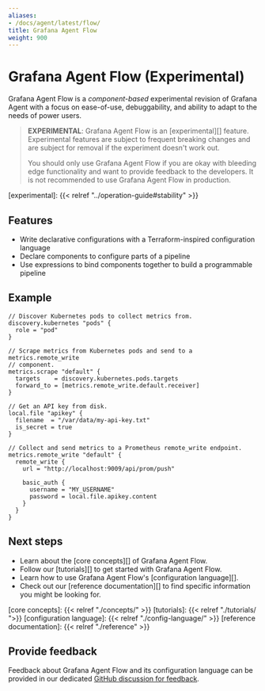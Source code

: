 ```yaml
---
aliases:
- /docs/agent/latest/flow/
title: Grafana Agent Flow
weight: 900
---
```


# Grafana Agent Flow (Experimental)

Grafana Agent Flow is a _component-based_ experimental revision of Grafana
Agent with a focus on ease-of-use, debuggability, and ability to adapt to the
needs of power users.

> **EXPERIMENTAL**: Grafana Agent Flow is an [experimental][] feature.
> Experimental features are subject to frequent breaking changes and are
> subject for removal if the experiment doesn't work out.
>
> You should only use Grafana Agent Flow if you are okay with bleeding edge
> functionality and want to provide feedback to the developers. It is not
> recommended to use Grafana Agent Flow in production.

[experimental]: {{< relref "../operation-guide#stability" >}}

## Features

* Write declarative configurations with a Terraform-inspired configuration
  language
* Declare components to configure parts of a pipeline
* Use expressions to bind components together to build a programmable pipeline

## Example

```river
// Discover Kubernetes pods to collect metrics from.
discovery.kubernetes "pods" {
  role = "pod"
}

// Scrape metrics from Kubernetes pods and send to a metrics.remote_write
// component.
metrics.scrape "default" {
  targets    = discovery.kubernetes.pods.targets
  forward_to = [metrics.remote_write.default.receiver]
}

// Get an API key from disk.
local.file "apikey" {
  filename  = "/var/data/my-api-key.txt"
  is_secret = true
}

// Collect and send metrics to a Prometheus remote_write endpoint.
metrics.remote_write "default" {
  remote_write {
    url = "http://localhost:9009/api/prom/push"

    basic_auth {
      username = "MY_USERNAME"
      password = local.file.apikey.content
    }
  }
}
```

## Next steps

* Learn about the [core concepts][] of Grafana Agent Flow.
* Follow our [tutorials][] to get started with Grafana Agent Flow.
* Learn how to use Grafana Agent Flow's [configuration language][].
* Check out our [reference documentation][] to find specific information you
  might be looking for.

[core concepts]: {{< relref "./concepts/" >}}
[tutorials]: {{< relref "./tutorials/ ">}}
[configuration language]: {{< relref "./config-language/" >}}
[reference documentation]: {{< relref "./reference" >}}

## Provide feedback

Feedback about Grafana Agent Flow and its configuration language can be
provided in our dedicated [GitHub discussion for feedback][feedback].

[feedback]: https://github.com/grafana/agent/discussions/1969

